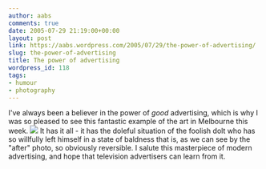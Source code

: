 ```yaml
---
author: aabs
comments: true
date: 2005-07-29 21:19:00+00:00
layout: post
link: https://aabs.wordpress.com/2005/07/29/the-power-of-advertising/
slug: the-power-of-advertising
title: The power of advertising
wordpress_id: 118
tags:
- humour
- photography
---
```


I've always been a believer in the power of _good_ advertising, which is why I was so pleased to see this fantastic example of the art in Melbourne this week. [![](http://photos1.blogger.com/blogger/6860/929/320/advert.jpg)](http://photos1.blogger.com/blogger/6860/929/1600/advert.jpg) It has it all - it has the doleful situation of the foolish dolt who has so willfully left himself in a state of baldness that is, as we can see by the "after" photo, so obviously reversible. I salute this masterpiece of modern advertising, and hope that television advertisers can learn from it.
